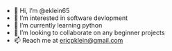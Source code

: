 - 👋 Hi, I’m @eklein65
- 👀 I’m interested in software devlopment
- 🌱 I’m currently learning python
- 💞️ I’m looking to collaborate on any beginner projects
- 📫 Reach me at ericpklein@gmail.com

<!---
eklein65/eklein65 is a ✨ special ✨ repository because its `README.md` (this file) appears on your GitHub profile.
You can click the Preview link to take a look at your changes.
--->
